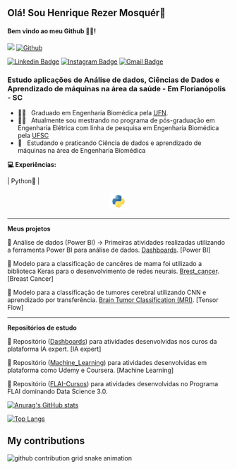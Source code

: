 
<!-- BLOG-POST-LIST:START -->
<!-- BLOG-POST-LIST:END -->
## Olá! Sou Henrique Rezer Mosquér👋
#### Bem vindo ao meu Github 🧑‍💻!
 ![](https://visitor-badge.laobi.icu/badge?page_id=Henriquerezer.Henriquerezer)
 [![Github](https://img.shields.io/github/followers/Henriquerezer?label=Follow&style=social)](https://github.com/Henriquerezer)

[![Linkedin Badge](https://img.shields.io/badge/-HenriqueRezerMosquer-6633cc?-LinkedIn-blue?style=flat-square&logo=Linkedin&logoColor=white&link=https://www.linkedin.com/in/henrique-rezer-mosquer-39074550/)](https://www.linkedin.com/in/henrique-rezer-mosquer-39074550/)
[![Instagram Badge](https://img.shields.io/badge/-Instagram-blue?style=flat-square&logo=Instagram&logoColor=white&link=https://www.instagram.com/henrique_rezer/)](https://www.instagram.com/henrique_rezer/) 
[![Gmail Badge](https://img.shields.io/badge/-hrezermosquer75@gmail.com-6633cc?style=flat-square&logo=Gmail&logoColor=white&link=mailto:hrezermosquer75@gmail.com)](mailto:hrezermosquer75@gmail.com)


### Estudo aplicações de Análise de dados, Ciências de Dados e Aprendizado de máquinas na área da saúde - Em Florianópolis - SC

- 👨‍🎓  &nbsp; Graduado em Engenharia Biomédica pela [UFN](https://www.ufn.edu.br/site/ensino/graduacao/engenharia-biomedica).
- 👨‍💻 &nbsp; Atualmente sou mestrando no programa de pós-graduação em Engenharia Elétrica com linha de pesquisa em Engenharia Biomédica pela [UFSC](https://ppgeel.posgrad.ufsc.br/)
- 📖 &nbsp; Estudando e praticando Ciência de dados e aprendizado de máquinas na área de Engenharia Biomédica

**💻 Experiências:**

| Python💜 |
 <p align="center">
<img src="https://raw.githubusercontent.com/github/explore/80688e429a7d4ef2fca1e82350fe8e3517d3494d/topics/python/python.png" alt="Python" height="40" style="vertical-align:top; margin:4px">

_____________________________________________________________________________________________________________________________________________________________
 
**Meus projetos** 
 
:mag_right: Análise de dados (Power BI) -> Primeiras atividades realizadas utilizando a ferramenta Power BI para análise de dados. [Dashboards](https://github.com/Henriquerezer/dashboard). [Power BI]
 
:hospital: Modelo para a classificação de cancêres de mama foi utilizado a biblioteca Keras para o desenvolvimento de redes neurais. [Brest_cancer](https://github.com/Henriquerezer/Breast_cancer). [Breast Cancer]

:hospital: Modelo para a classificação de tumores cerebral utilizando CNN e aprendizado por transferência. [Brain Tumor Classification (MRI)](https://github.com/Henriquerezer/Machine_Learning/tree/main/CNN%20Projects/Brain%20Tumor%20Classification%20(MRI)). [Tensor Flow]
 
 _____________________________________________________________________________________________________________________________________________________________
 **Repositórios de estudo**
 
 :green_book: Repositório ([Dashboards](https://github.com/Henriquerezer/IA-Expert-Academy)) para atividades desenvolvidas nos curos da plataforma IA expert. [IA expert]
 
 :closed_book: Repositório ([Machine_Learning](https://github.com/Henriquerezer/Machine_Learning)) para atividades desenvolvidas em plataforma como Udemy e Coursera. [Machine Learning]
 
 :ledger: Repositório ([FLAI-Cursos](https://github.com/Henriquerezer/FLAI-Cursos)) para atividades desenvolvidas no Programa FLAI dominando Data Science 3.0.
 
 
 [![Anurag's GitHub stats](https://github-readme-stats.vercel.app/api?username=Henriquerezer&theme=radical)](https://github.com/Henriquerezer/Henriquerezer)
 
[![Top Langs](https://github-readme-stats.vercel.app/api/top-langs/?username=Henriquerezer&layout=compact&theme=radical)](https://github.com/Henriquerezer/github-readme-stats)
 
 ## My contributions
 
<picture>
  <source media="(prefers-color-scheme: dark)" srcset="https://raw.githubusercontent.com/Henriquerezer/Henriquerezer/output/github-contribution-grid-snake-dark.svg">
  <source media="(prefers-color-scheme: light)" srcset="https://raw.githubusercontent.com/Henriquerezer/Henriquerezer/output/github-contribution-grid-snake.svg">
  <img alt="github contribution grid snake animation" src="https://raw.githubusercontent.com/Henriquerezer/Henriquerezer/output/github-contribution-grid-snake.svg">
</picture>

